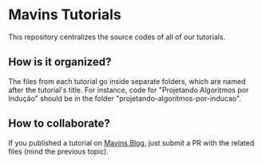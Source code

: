 # Mavins Tutorials

This repository centralizes the source codes of all of our tutorials.

## How is it organized?

The files from each tutorial go inside separate folders, which are named after
the tutorial's title. For instance, code for "Projetando Algoritmos por Indução"
should be in the folder "projetando-algoritmos-por-inducao".

## How to collaborate?

If you published a tutorial on [Mavins Blog](https://mavins.com.br/blog/), just
submit a PR with the related files (mind the previous topic).

